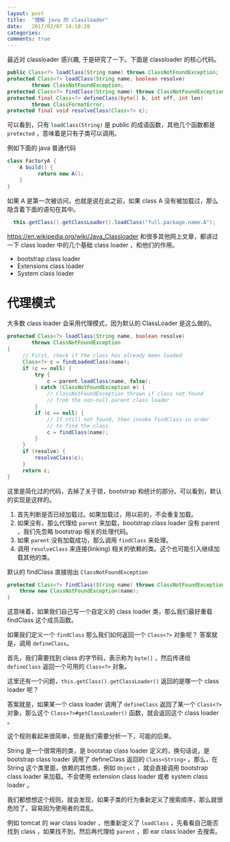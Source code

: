 ```yaml
---
layout: post
title:  "理解 java 的 classloader"
date:   2017/02/07 14:18:28
categories:
comments: true
---
```



最近对 classloader 感兴趣, 于是研究了一下。下面是 classloader 的核心代码。

```java
public Class<?> loadClass(String name) throws ClassNotFoundException;
protected Class<?> loadClass(String name, boolean resolve)
        throws ClassNotFoundException;
protected Class<?> findClass(String name) throws ClassNotFoundException;
protected final Class<?> defineClass(byte[] b, int off, int len)
        throws ClassFormatError;
protected final void resolveClass(Class<?> c);
```

可以看到，只有 `loadClass(String)` 是 public 的成语函数，其他几个函数都是 `protected` ，意味着是只有子类可以调用。


例如下面的 java 普通代码

```java
class FactoryA {
    A build() {
          return new A();
    }
}
```

如果 A 是第一次被访问，也就是说在此之前，如果 class A 没有被加载过，那么隐含着下面的语句在其中。

```java
  this.getClass().getClassLoader().loadClass("full.package.name.A");
```

https://en.wikipedia.org/wiki/Java_Classloader 和很多其他网上文章，都讲过一下 class loader 中的几个基础 class loader ，和他们的作用。

- bootstrap class loader
- Extensions class loader
- System class loader


# 代理模式

大多数 class loader 会采用代理模式，因为默认的 ClassLoader 是这么做的。

```java
protected Class<?> loadClass(String name, boolean resolve)
        throws ClassNotFoundException
{
     // First, check if the class has already been loaded
     Class<?> c = findLoadedClass(name);
     if (c == null) {
         try {
             c = parent.loadClass(name, false);
         } catch (ClassNotFoundException e) {
             // ClassNotFoundException thrown if class not found
             // from the non-null parent class loader
         }
         if (c == null) {
             // If still not found, then invoke findClass in order
             // to find the class.
             c = findClass(name);
         }
     }
     if (resolve) {
         resolveClass(c);
     }
     return c;
}
```

这里是简化过的代码，去掉了关于锁，bootstrap 和统计的部分。可以看到，默认的实现是这样的。

1. 首先判断是否已经加载过。如果加载过，用以前的，不会重复加载。
2. 如果没有，那么代理给 `parent` 来加载，bootstrap class loader 没有  parent ，我们先忽略 bootstrap 相关的处理代码。
3. 如果 `parent` 没有加载成功，那么调用 `findClass` 来处理。
4. 调用 `resolveClass` 来连接(linking) 相关的依赖的类。这个也可能引入继续加载其他的类。

默认的 findClass 直接抛出 `ClassNotFoundException`

```java
protected Class<?> findClass(String name) throws ClassNotFoundException {
    throw new ClassNotFoundException(name);
}
```

这意味着，如果我们自己写一个自定义的 class loader 类，那么我们最好重载 findClass  这个成员函数。

如果我们定义一个 `findClass` 那么我们如何返回一个 `Class<?>` 对象呢？ 答案就是，调用 `defineClass`。

首先，我们需要找到 class 的字节码，表示称为 `byte[]` ，然后传递给  `defineClass` 返回一个可用的 `Class<?>` 对象。


这里还有一个问题，`this.getClass().getClassLoader()` 返回的是哪一个 class loader 呢？

答案就是，如果某一个 class loader 调用了 `defineClass` 返回了某一个 `Class<?>` 对象，那么这个 `Class<?>#getClassLoader()` 函数，就会返回这个 class loader 。


这个规则看起来很简单，但是我们需要分析一下，可能的后果。

String 是一个很常用的类，是 bootstap class loader 定义的，换句话说，是 bootstrap class loader 调用了 defineClass 返回的 `Class<String>` 。那么，在 String 这个类里面，依赖的其他类，例如  `Object` ，就会直接调用 bootstrap class loader 来加载。不会使用 extension class loader 或者 system class loader 。


我们都想想这个规则，就会发现，如果子类的行为重新定义了搜索顺序，那么就很危险了，容易因为使用者的混乱。

例如 tomcat 的 war class loader ，他重新定义了 `loadClass` ，先看看自己能否找到 class ，如果找不到，然后再代理给 `parent` ，即 ear class loader 去搜索。
